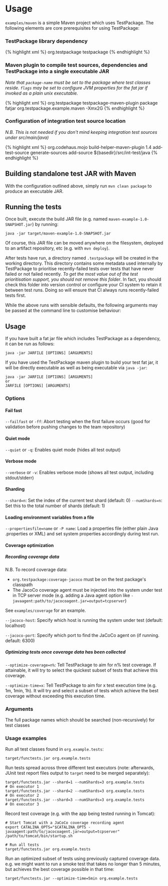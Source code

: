 # Usage

`examples/maven` is a simple Maven project which uses TestPackage. The following elements are core prerequisites for using TestPackage:

### TestPackage library dependency

{% highlight xml %}
<dependency>
    <groupId>org.testpackage</group>
    <artifactId>testpackage</artifactId>
</dependency>
{% endhighlight %}

### Maven plugin to compile test sources, dependencies and TestPackage into a single executable JAR

*Note that `package-name` must be set to the package where test classes reside. `flags` may be set to configure JVM properties for the fat jar if invoked as a plain unix executable.*

{% highlight xml %}
<plugin>
    <groupId>org.testpackage</groupId>
    <artifactId>testpackage-maven-plugin</artifactId>
    <executions>
        <execution>
            <phase>package</phase>
            <goals>
                <goal>fatjar</goal>
            </goals>
            <configuration>
                <package-name>org.testpackage.example.maven</package-name>
                <flags>-Xmx2G</flags>
            </configuration>
        </execution>
    </executions>
</plugin>
{% endhighlight %}

### Configuration of integration test source location

*N.B. This is not needed if you don't mind keeping integration test sources under src/main/java)*

{% highlight xml %}
<plugin>
    <groupId>org.codehaus.mojo</groupId>
    <artifactId>build-helper-maven-plugin</artifactId>
    <version>1.4</version>
    <executions>
        <execution>
            <id>add-test-source</id>
            <phase>generate-sources</phase>
            <goals>
                <goal>add-source</goal>
            </goals>
            <configuration>
                <sources>
                    <source>${basedir}/src/int-test/java</source>
                </sources>
            </configuration>
        </execution>
    </executions>
</plugin>
{% endhighlight %}

## Building standalone test JAR with Maven

With the configuration outlined above, simply run `mvn clean package` to produce an executable JAR.

## Running the tests

Once built, execute the build JAR file (e.g. named `maven-example-1.0-SNAPSHOT.jar`) by running:

    java -jar target/maven-example-1.0-SNAPSHOT.jar

Of course, this JAR file can be moved anywhere on the filesystem, deployed to an artifact repository, etc (e.g. with `mvn deploy`).

After tests have run, a directory named `.testpackage` will be created in the working directory. This directory contains
some metadata used internally by TestPackage to prioritise recently-failed tests over tests that have never failed or not failed recently. _To get the most value out of the test prioritisation support, you should not remove this folder_. In fact, you should check this folder into version control or configure your CI system to retain it between test runs. Doing so will ensure that CI always runs recently-failed tests first.

While the above runs with sensible defaults, the following arguments may be passed at the command line to customise behaviour:

## Usage

If you have built a fat jar file which includes TestPackage as a dependency, it can be run as follows:

    java -jar JARFILE [OPTIONS] [ARGUMENTS]

If you have used the TestPackage maven plugin to build your test fat jar, it will be directly executable as well as being executable via `java -jar`:

    java -jar JARFILE [OPTIONS] [ARGUMENTS]
    or
    JARFILE [OPTIONS] [ARGUMENTS]

### Options

#### Fail fast

`--failfast` or `-ff`: Abort testing when the first failure occurs (good for validation before pushing changes to the team repository)

#### Quiet mode

`--quiet` or `-q`: Enables quiet mode (hides all test output)

#### Verbose mode

`--verbose` or `-v`: Enables verbose mode (shows all test output, including stdout/stderr)

#### Sharding

`--shard=n`: Set the index of the current test shard (default: 0)
`--numShards=n`: Set this to the total number of shards (default: 1)

#### Loading environment variables from a file

`--propertiesfile=name` or `-P name`: Load a properties file (either plain Java .properties or XML) and set system properties accordingly during test run.

#### Coverage optimization

##### Recording coverage data

N.B. To record coverage data:

 * `org.testpackage:coverage-jacoco` must be on the test package's classpath
 * The JacoCo coverage agent must be injected into the system under test in TCP server mode (e.g. adding a Java agent option like `-javaagent:path/to/jacocoagent.jar=output=tcpserver`)

See `examples/coverage` for an example.

`--jacoco-host`: Specify which host is running the system under test (default: localhost)

`--jacoco-port`: Specify which port to find the JaCoCo agent on (if running. default: 6300)

##### Optimizing tests once coverage data has been collected

`--optimize-coverage=n%`: Tell TestPackage to aim for n% test coverage. If attainable, it will try to select the quickest subset of tests that achieve this coverage.

`--optimize-time=x`: Tell TestPackage to aim for x test execution time (e.g. 1m, 1min, 1h). It will try and select a subset of tests which achieve the best coverage without exceeding this execution time.

### Arguments

The full package names which should be searched (non-recursively) for test classes

### Usage examples

Run all test classes found in `org.example.tests`:

    target/functests.jar org.example.tests


Run tests spread across three different test executors (note: afterwards, JUnit test report files output to `target` need to be merged separately):

    target/functests.jar --shard=1 --numShards=3 org.example.tests          # On executor 1
    target/functests.jar --shard=2 --numShards=3 org.example.tests          # On executor 2
    target/functests.jar --shard=3 --numShards=3 org.example.tests          # On executor 3


Record test coverage (e.g. with the app being tested running in Tomcat):

    # Start Tomcat with a JaCoCo coverage recording agent
    export CATALINA_OPTS="$CATALINA_OPTS -javaagent:path/to/jacocoagent.jar=output=tcpserver"
    /path/to/tomcat/bin/startup.sh

    # Run all tests
    target/functests.jar org.example.tests


Run an optimized subset of tests using previously captured coverage data. e.g. we might want to run a smoke test that takes
no longer than 5 minutes, but achieves the best coverage possible in that time:

    target/functests.jar --optimize-time=5min org.example.tests